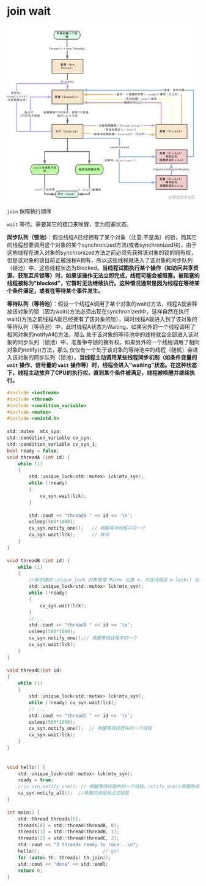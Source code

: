 # join wait

![](https://github.com/ShawnZL/CPlus_Doc/raw/master/pic/join_wait.png)

`join` 保障执行顺序

`wait` 等待。需要其它的接口来唤醒，变为阻塞状态。

**同步队列（锁池）**：假设线程A已经拥有了某个对象（注意:不是类）的锁，而其它的线程想要调用这个对象的某个synchronized方法(或者synchronized块)，由于这些线程在进入对象的synchronized方法之前必须先获得该对象的锁的拥有权，但是该对象的锁目前正被线程A拥有，所以这些线程就进入了该对象的同步队列（锁池）中，这些线程状态为Blocked。**当线程试图执行某个操作（如访问共享资源、获取互斥锁等）时，如果该操作无法立即完成，线程可能会被阻塞。被阻塞的线程被称为"blocked"，它暂时无法继续执行。这种情况通常是因为线程在等待某个条件满足，或者在等待某个事件发生。**

**等待队列（等待池）**：假设一个线程A调用了某个对象的wait()方法，线程A就会释放该对象的锁（因为wait()方法必须出现在synchronized中，这样自然在执行wait()方法之前线程A就已经拥有了该对象的锁），同时线程A就进入到了该对象的等待队列（等待池）中，此时线程A状态为Waiting。如果另外的一个线程调用了相同对象的notifyAll()方法，那么 处于该对象的等待池中的线程就会全部进入该对象的同步队列（锁池）中，准备争夺锁的拥有权。如果另外的一个线程调用了相同对象的notify()方法，那么 仅仅有一个处于该对象的等待池中的线程（随机）会进入该对象的同步队列（锁池）。**当线程主动调用某些线程同步机制（如条件变量的 `wait` 操作、信号量的 `wait` 操作等）时，线程会进入"waiting"状态。在这种状态下，线程主动放弃了CPU的执行权，直到某个条件被满足，线程被唤醒并继续执行。**

```c
#include <iostream>
#include <thread>
#include <condition_variable>
#include <mutex>
#include <unistd.h>

std::mutex  mtx_syn;
std::condition_variable cv_syn;
std::condition_variable cv_syn_1;
bool ready = false;
void threadA (int id) {
    while (1)
    {
        std::unique_lock<std::mutex> lck(mtx_syn);
        while (!ready)
        {
            cv_syn.wait(lck);
        }

        std::cout << "threadA " << id << '\n';
        usleep(500*1000);
        cv_syn.notify_one();   // 唤醒等待线程中的一个
        cv_syn.wait(lck);      // 等待
    }
}

void threadB (int id) {
    while (1)
    {
        //新创建的 unique_lock 对象管理 Mutex 对象 m，并尝试调用 m.lock() 对 Mutex 对象进行上锁，如果此时另外某个 unique_lock 对象已经管理了该 Mutex 对象 m，则当前线程将会被阻塞
        std::unique_lock<std::mutex> lck(mtx_syn);
        while (!ready)
        {
            cv_syn.wait(lck);
        }
        // ...
        std::cout << "threadB " << id << '\n';
        usleep(500*1000);
        cv_syn.notify_one();// 唤醒等待线程中的一个
        cv_syn.wait(lck);
    }
}

void threadC(int id)
{
    while (1)
    {
        std::unique_lock<std::mutex> lck(mtx_syn);
        while (!ready) cv_syn.wait(lck);
        // ...
        std::cout << "threadC " << id << '\n';
        usleep(500*1000);
        cv_syn.notify_one();  // 唤醒等待线程中的一个线程
        cv_syn.wait(lck);
    }
}


void hello() {
    std::unique_lock<std::mutex> lck(mtx_syn);
    ready = true;
    //cv_syn.notify_one(); // 唤醒等待线程中的一个线程，notify_one()唤醒的线程顺序执行
    cv_syn.notify_all();  //唤醒的线程抢占式知性
}

int main() {
    std::thread threads[5];
    threads[0] = std::thread(threadA, 0);
    threads[1] = std::thread(threadB, 1);
    threads[2] = std::thread(threadC, 2);
    std::cout << "3 threads ready to race...\n";
    hello();                       // go!
    for (auto& th: threads) th.join();
    std::cout << "done" << std::endl;
    return 0;
}
```

